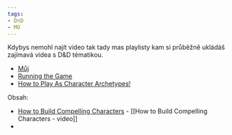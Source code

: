 ```yaml
---
tags:
- DnD
- MO
---
```


Kdybys nemohl najít video tak tady mas playlisty kam si průběžně ukládáš zajímavá videa s D&D tématikou.
- [Můj](https://www.youtube.com/watch?v=PydSva7lHdk&list=PLBWJblWzQ1meckAt_Elc5mElcwTYOL2lm)
- [Running the Game](https://www.youtube.com/watch?v=e-YZvLUXcR8&list=PLBWJblWzQ1meMWr84NCZST0PA3Ooaj3Zx)
- [How to Play As Character Archetypes!](https://www.youtube.com/watch?v=ujPj1M6p6zs&list=PLitb6J1ioR4fP8DJqyQZ0DHcyVe-BdAC0)

Obsah:
 - [How to Build Compelling Characters](https://www.youtube.com/watch?v=Pbx-CSwU6rI) - [[How to Build Compelling Characters - video]]
 - 
